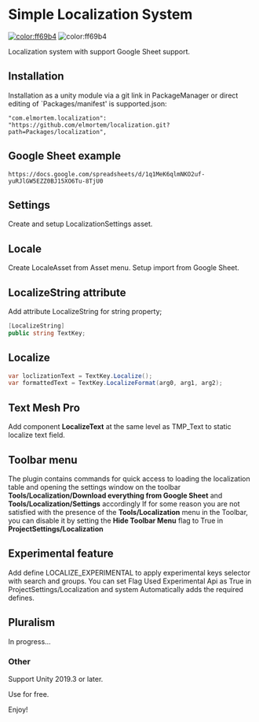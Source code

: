 # Simple Localization System

[![color:ff69b4](https://img.shields.io/badge/licence-Unlicense-blue)](https://unlicense.org)
![color:ff69b4](https://img.shields.io/badge/Unity-2019.3.x-red)

Localization system with support Google Sheet support.

## Installation

Installation as a unity module via a git link in PackageManager or direct editing of `Packages/manifest' is supported.json:
```
"com.elmortem.localization": "https://github.com/elmortem/localization.git?path=Packages/localization",
```

## Google Sheet example

```https://docs.google.com/spreadsheets/d/1q1MeK6qlmNKO2uf-yuRJlGW5EZZ0BJ15XO6Tu-8TjU0```

## Settings

Create and setup LocalizationSettings asset.

## Locale

Create LocaleAsset from Asset menu. Setup import from Google Sheet.

## LocalizeString attribute

Add attribute LocalizeString for string property;
```csharp
[LocalizeString]
public string TextKey;
```

## Localize
```csharp
var loclizationText = TextKey.Localize();
var formattedText = TextKey.LocalizeFormat(arg0, arg1, arg2);
```

## Text Mesh Pro
Add component **LocalizeText** at the same level as TMP_Text to static localize text field.

## Toolbar menu
The plugin contains commands for quick access to loading the localization table and opening the settings window on the toolbar **Tools/Localization/Download everything from Google Sheet** and **Tools/Localization/Settings** accordingly
If for some reason you are not satisfied with the presence of the **Tools/Localization** menu in the Toolbar, you can disable it by setting the **Hide Toolbar Menu** flag to True in **ProjectSettings/Localization**

## Experimental feature
Add define LOCALIZE_EXPERIMENTAL to apply experimental keys selector with search and groups.
You can set Flag Used Experimental Api as True in ProjectSettings/Localization and system Automatically adds the required defines. 

## Pluralism
In progress...

### Other

Support Unity 2019.3 or later.

Use for free.

Enjoy!